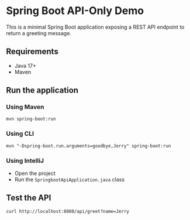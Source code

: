 # Spring Boot API-Only Demo

This is a minimal Spring Boot application exposing a REST API endpoint to return a greeting message.

## Requirements
- Java 17+
- Maven

## Run the application

### Using Maven
```
mvn spring-boot:run
```

### Using CLI
```
mvn "-Dspring-boot.run.arguments=goodbye,Jerry" spring-boot:run
```



### Using IntelliJ
- Open the project
- Run the `SpringbootApiApplication.java` class

## Test the API
```
curl http://localhost:8080/api/greet?name=Jerry
```
